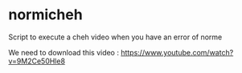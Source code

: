 # normicheh
Script to execute a cheh video when you have an error of norme

We need to download this video :
https://www.youtube.com/watch?v=9M2Ce50Hle8
